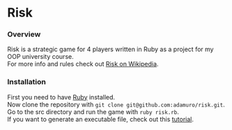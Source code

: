 # Risk

### Overview

Risk is a strategic game for 4 players written in Ruby as a project for my OOP university course.  
For more info and rules check out [Risk on Wikipedia](https://en.wikipedia.org/wiki/Risk_(game)).

### Installation

First you need to have [Ruby](https://www.ruby-lang.org/en/downloads/) installed.  
Now clone the repository with `git clone git@github.com:adamuro/risk.git`.  
Go to the src directory and run the game with `ruby risk.rb`.  
If you want to generate an executable file, check out this [tutorial](https://ourcodeworld.com/articles/read/270/how-to-create-an-executable-exe-from-a-ruby-script-in-windows-using-ocra).
